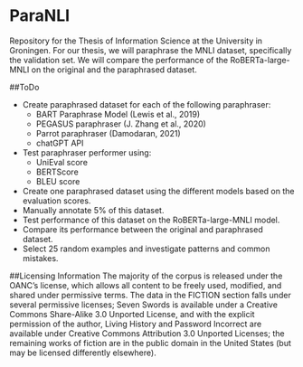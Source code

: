 # ParaNLI
Repository for the Thesis of Information Science at the University in Groningen. For our thesis, we will paraphrase the MNLI dataset, specifically the validation set. We will compare the performance of the RoBERTa-large-MNLI on the original and the paraphrased dataset.


##ToDo
- Create paraphrased dataset for each of the following paraphraser:
  - BART Paraphrase Model (Lewis et al., 2019)
  - PEGASUS paraphraser (J. Zhang et al., 2020)
  - Parrot paraphraser (Damodaran, 2021)
  - chatGPT API
- Test paraphraser performer using:
  - UniEval score
  - BERTScore
  - BLEU score
- Create one paraphrased dataset using the different models based on the 
  evaluation scores.
- Manually annotate 5% of this dataset.
- Test performance of this dataset on the RoBERTa-large-MNLI model.
- Compare its performance between the original and paraphrased dataset.
- Select 25 random examples and investigate patterns and common mistakes. 


##Licensing Information
The majority of the corpus is released under the OANC’s license, which allows all content to be freely used, modified, and shared under permissive terms. The data in the FICTION section falls under several permissive licenses; Seven Swords is available under a Creative Commons Share-Alike 3.0 Unported License, and with the explicit permission of the author, Living History and Password Incorrect are available under Creative Commons Attribution 3.0 Unported Licenses; the remaining works of fiction are in the public domain in the United States (but may be licensed differently elsewhere).